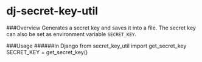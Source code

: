 # dj-secret-key-util
###Overview
Generates a secret key and saves it into a file. The secret key can also be set as environment variable `SECRET_KEY`.  

###Usage
######In Django
    from secret_key_util import get_secret_key
    SECRET_KEY = get_secret_key()
